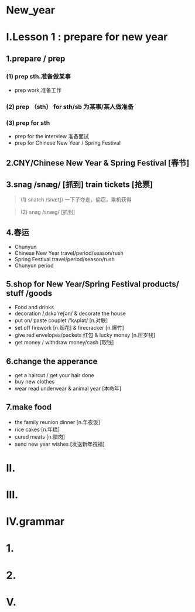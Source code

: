 # New_year

# I.Lesson 1 : prepare for new year
##  1.prepare / prep
### (1) prep sth.准备做某事
- prep work.准备工作

### (2) prep （sth） for sth/sb 为某事/某人做准备
### (3) prep for sth 
- prep for the interview 准备面试
- prep for Chinese New Year / Spring Festival 

## 2.CNY/Chinese New Year & Spring Festival [春节]

## 3.snag /snæɡ/ [抓到] train tickets [抢票]
> (1) snatch /snætʃ/ 一下子夺走，偷窃，乘机获得

> (2) snag /snæɡ/ [抓到] 

## 4.春运
- Chunyun
- Chinese New Year travel/period/season/rush
- Spring Festival travel/period/season/rush
- Chunyun period

## 5.shop for New Year/Spring Festival products/ stuff /goods
- Food and drinks
- decoration /ˌdɛkə'reʃən/ & decorate the house
- put on/ paste couplet /'kʌplət/ [n.对联]
- set off firework [n.烟花]  & firecracker [n.爆竹]
- give red envelopes/packets 红包 & lucky money [n.压岁钱]
- get money / withdraw money/cash [取钱]

## 6.change the apperance
- get a haircut / get your hair done
- buy new clothes
- wear read underwear & animal year [本命年] 

## 7.make food
- the family reunion dinner [n.年夜饭]
- rice cakes [n.年糕]
- cured meats [n.腊肉]
- send new year wishes [发送新年祝福]

# II.

# III.

# IV.grammar
# 1.

# 2.

# V.







